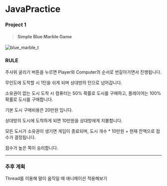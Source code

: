 # JavaPractice

### Project 1
>#### Simple Blue Marble Game

![blue_marble_t](https://user-images.githubusercontent.com/66017052/122171863-292db680-cebb-11eb-9e14-1b0aad6a9a72.gif)

### RULE
주사위 굴리기 버튼을 누르면 Player와 Computer의 순서로 번갈아가면서 진행됩니다.

무인도에 도착할 시 1턴을 쉬게 되며 상대방의 턴으로 넘어갑니다.

소유권이 없는 도시 도착 시 컴퓨터는 50% 확률로 도시를 구매하고, 플레이어는 100% 확률로 도시를 구매합니다.

기본 도시 구매비용은 20만원 입니다.

상대방의 도시에 도착하게 되면 10만원을 상대방에게 지불합니다.

모든 도시가 소유권이 생기면 게임이 종료되며, 도시 개수 * 10만원 + 현재 잔액으로 점수가 결정됩니다.

점수가 높은 쪽이 승리합니다.

--------------------------
### 추후 계획
Thread를 이용해 말이 움직일 때 애니메이션 적용해보기
